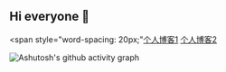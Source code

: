 ## Hi everyone 👋

<span style="word-spacing: 20px;"[个人博客1](https://cactusli.net)     [个人博客2](https://blog.199228.xyz/)</span>



![Ashutosh's github activity graph](https://github-readme-activity-graph.vercel.app/graph?username=lixuanfengs&bg_color=FFFFFF&color=00CC66&line=00CC99&point=24292e&area=true&hide_border=true)





